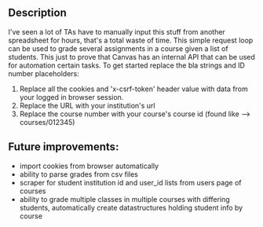 ## Description 
I've seen a lot of TAs have to manually input this stuff from another spreadsheet for hours, that's a total waste of time. 
 This simple request loop can be used to grade several assignments in a course given a list of students. 
 This just to prove that Canvas has an internal API that can be used for automation certain tasks. 
 To get started replace the bla strings and ID number placeholders: 
 1.  Replace all the cookies and 'x-csrf-token' header value with data from your logged in browser session. 
 2.  Replace the URL with your institution's url
 3.  Replace the course number with your course's course id (found like --> courses/012345)
 
## Future improvements: 
- import cookies from browser automatically 
- ability to parse grades from csv files 
- scraper for student institution id and user_id lists from users page of courses
- ability to grade multiple classes in multiple courses with differing students, automatically create datastructures holding student info by course
